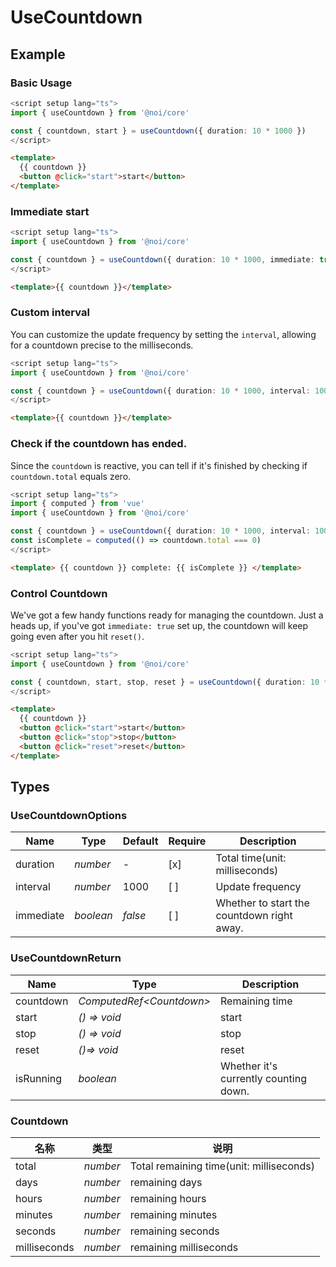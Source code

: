 # UseCountdown

## Example

### Basic Usage

```ts
<script setup lang="ts">
import { useCountdown } from '@noi/core'

const { countdown, start } = useCountdown({ duration: 10 * 1000 })
</script>
```

```html
<template>
  {{ countdown }}
  <button @click="start">start</button>
</template>
```

### Immediate start

```ts
<script setup lang="ts">
import { useCountdown } from '@noi/core'

const { countdown } = useCountdown({ duration: 10 * 1000, immediate: true })
</script>
```

```html
<template>{{ countdown }}</template>
```

### Custom interval

You can customize the update frequency by setting the `interval`, allowing for a countdown precise to the milliseconds.

```ts
<script setup lang="ts">
import { useCountdown } from '@noi/core'

const { countdown } = useCountdown({ duration: 10 * 1000, interval: 100, immediate: true })
</script>
```

```html
<template>{{ countdown }}</template>
```

### Check if the countdown has ended.

Since the `countdown` is reactive, you can tell if it's finished by checking if `countdown.total` equals zero.

```ts
<script setup lang="ts">
import { computed } from 'vue'
import { useCountdown } from '@noi/core'

const { countdown } = useCountdown({ duration: 10 * 1000, interval: 100, immediate: true })
const isComplete = computed(() => countdown.total === 0)
</script>
```

```html
<template> {{ countdown }} complete: {{ isComplete }} </template>
```

### Control Countdown

We've got a few handy functions ready for managing the countdown. Just a heads up, if you've got `immediate: true` set up, the countdown will keep going even after you hit `reset()`.

```ts
<script setup lang="ts">
import { useCountdown } from '@noi/core'

const { countdown, start, stop, reset } = useCountdown({ duration: 10 * 1000, interval: 100 })
</script>
```

```html
<template>
  {{ countdown }}
  <button @click="start">start</button>
  <button @click="stop">stop</button>
  <button @click="reset">reset</button>
</template>
```

## Types

### UseCountdownOptions

| Name      | Type      | Default | Require | Description                                |
| --------- | --------- | ------- | ------- | ------------------------------------------ |
| duration  | _number_  | -       | [x]     | Total time(unit: milliseconds)             |
| interval  | _number_  | 1000    | [ ]     | Update frequency                           |
| immediate | _boolean_ | _false_ | [ ]     | Whether to start the countdown right away. |

### UseCountdownReturn

| Name      | Type                       | Description                           |
| --------- | -------------------------- | ------------------------------------- |
| countdown | _ComputedRef\<Countdown\>_ | Remaining time                        |
| start     | _() => void_               | start                                 |
| stop      | _() => void_               | stop                                  |
| reset     | _()=> void_                | reset                                 |
| isRunning | _boolean_                  | Whether it's currently counting down. |

### Countdown

| 名称         | 类型     | 说明                                     |
| ------------ | -------- | ---------------------------------------- |
| total        | _number_ | Total remaining time(unit: milliseconds) |
| days         | _number_ | remaining days                           |
| hours        | _number_ | remaining hours                          |
| minutes      | _number_ | remaining minutes                        |
| seconds      | _number_ | remaining seconds                        |
| milliseconds | _number_ | remaining milliseconds                   |
